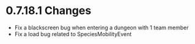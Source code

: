 # 0.7.18.1 Changes #

* Fix a blackscreen bug when entering a dungeon with 1 team member
* Fix a load bug related to SpeciesMobilityEvent